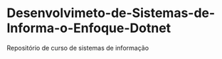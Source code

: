 # Desenvolvimeto-de-Sistemas-de-Informa-o-Enfoque-Dotnet
Repositório de curso de sistemas de informação 
